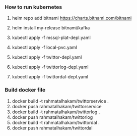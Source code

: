 ### How to run kubernetes

1. helm repo add bitnami https://charts.bitnami.com/bitnami
2. helm install my-release bitnami/kafka

3. kubectl apply -f mssql-plat-depl.yaml
4. kubectl apply -f local-pvc.yaml
5. kubectl apply -f twittor-depl.yaml
6. kubectl apply -f twittorlog-depl.yaml
7. kubectl apply -f twittordal-depl.yaml

### Build docker file

1. docker build -t rahmatalhakam/twittorservice .
2. docker push rahmatalhakam/twittorservice
3. docker build -t rahmatalhakam/twittorlog .
4. docker push rahmatalhakam/twittorlog
5. docker build -t rahmatalhakam/twittordal .
6. docker push rahmatalhakam/twittordal
